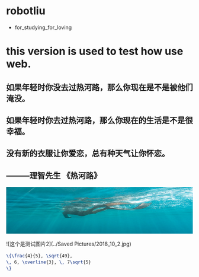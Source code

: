 # robotliu
* for_studying_for_loving

# this version is used to test how use web.

## 如果年轻时你没去过热河路，那么你现在是不是被他们淹没。
## 如果年轻时你去过热河路，那么你现在的生活是不是很幸福。
## 没有新的衣服让你爱恋，总有种天气让你怀恋。
##                                 ———理智先生 《热河路》

![这个是测试图片1](https://github.com/robotliu327/Test_Web/blob/master/Saved%20Pictures/1.png)


![这个是测试图片2](../Saved Pictures/2018_10_2.jpg)

```latex
\{\frac{4}{5}, \sqrt{49},
\, 6, \overline{3}, \, 7\sqrt{5}
\}
```
